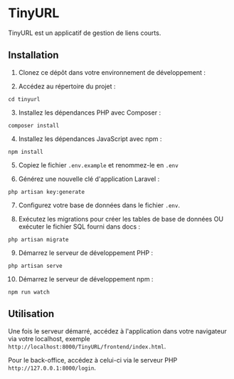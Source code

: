 # TinyURL

TinyURL est un applicatif de gestion de liens courts.

## Installation

1. Clonez ce dépôt dans votre environnement de développement :


2. Accédez au répertoire du projet :
  ```
cd tinyurl
``` 

3. Installez les dépendances PHP avec Composer :
```
composer install
```


4. Installez les dépendances JavaScript avec npm :
```
npm install
```

5. Copiez le fichier `.env.example` et renommez-le en `.env`
   

6. Générez une nouvelle clé d'application Laravel :
```
php artisan key:generate
```

7. Configurez votre base de données dans le fichier `.env`.

8. Exécutez les migrations pour créer les tables de base de données OU exécuter le fichier SQL fourni dans docs :

```
php artisan migrate
```

9. Démarrez le serveur de développement PHP :
```
php artisan serve
```

10. Démarrez le serveur de développement npm :
 ```
 npm run watch
 ```



## Utilisation

Une fois le serveur démarré, accédez à l'application dans votre navigateur via votre localhost, exemple `http://localhost:8000/TinyURL/frontend/index.html`.

Pour le back-office, accédez à celui-ci via le serveur PHP `http://127.0.0.1:8000/login`.





